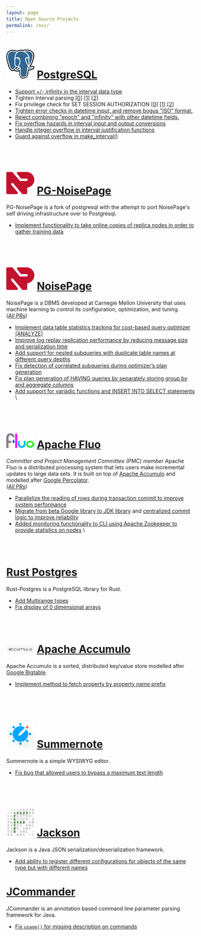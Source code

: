 ```yaml
---
layout: page
title: Open Source Projects
permalink: /oss/
---
```


# [<img src="/assets/img/pg_logo.png" width="75"/>](https://www.postgresql.org/) [PostgreSQL](https://www.postgresql.org/)
- [Support +/- infinity in the interval data type](https://git.postgresql.org/gitweb/?p=postgresql.git;a=commit;h=519fc1bd9e9d7b408903e44f55f83f6db30742b7)
- Tighten Interval parsing [[0]](https://git.postgresql.org/gitweb/?p=postgresql.git;a=commit;h=d6d1430f404386162831bc32906ad174b2007776) [[1]](https://git.postgresql.org/gitweb/?p=postgresql.git;a=commit;h=165d581f146b09543b832513ee00fead132ba6b1) [[2]](https://git.postgresql.org/gitweb/?p=postgresql.git;a=commit;h=617f9b7d4b10fec00a86802eeb34d7295c52d747)
- Fix privilege check for SET SESSION AUTHORIZATION [[0]](https://git.postgresql.org/gitweb/?p=postgresql.git;a=commit;h=0fef8775382886bef023aee67cb744711ed7a32f) [[1]](https://git.postgresql.org/gitweb/?p=postgresql.git;a=commit;h=9987a7bf34061ed5cffc4e5113da056358976e94) [[2]](https://git.postgresql.org/gitweb/?p=postgresql.git;a=commit;h=a0363ab7aafda7d16ae59e72d86866c02ad3d657)
- [Tighten error checks in datetime input, and remove bogus "ISO" format.](https://git.postgresql.org/gitweb/?p=postgresql.git;a=commit;h=5b3c5953553bb9fb0b171abc6041e7c7e9ca5b4d)
- [Reject combining "epoch" and "infinity" with other datetime fields.](https://git.postgresql.org/gitweb/?p=postgresql.git;a=commit;h=bcc704b52490492e6bd73c4444056b3e9644504d)
- [Fix overflow hazards in interval input and output conversions](https://git.postgresql.org/gitweb/?p=postgresql.git;a=commit;h=e39f9904671082c5ad3a2c5acbdbd028fa93bf35)
- [Handle integer overflow in interval justification functions](https://git.postgresql.org/gitweb/?p=postgresql.git;a=commit;h=54bd1e43ca56e323aef309dc2dc0e1391825ce68)
- [Guard against overflow in make_interval()](https://git.postgresql.org/gitweb/?p=postgresql.git;a=commit;h=b2d55447a563036579d6777f64a7483dceeab6ea)

<br/>
<br/>

# [<img src="/assets/img/noisepage-icon.svg" width="75"/>](https://github.com/cmu-db/postgres) [PG-NoisePage](https://github.com/cmu-db/postgres)
PG-NoisePage is a fork of postgresql with the attempt to port NoisePage's self driving infrastructure over to Postgresql.
- [Implement functionality to take online copies of replica nodes in order to gather training data](https://github.com/cmu-db/postgres/pull/19)
<br/>
<br/>

# [<img src="/assets/img/noisepage-icon.svg" width="75"/>](https://noise.page/) [NoisePage](https://noise.page/)
NoisePage is a DBMS developed at Carnegie Mellon University that uses machine learning to control its configuration, optimization, and tuning. \
*([All PRs](https://github.com/cmu-db/noisepage/pulls?q=is%3Apr+is%3Aclosed+author%3Ajkosh44))*
- [Implement data table statistics tracking for cost-based query optimizer (ANALYZE)](https://github.com/cmu-db/noisepage/pull/1450)
- [Improve log replay replication performance by reducing message size and serialization time](https://github.com/cmu-db/noisepage/pull/1572)
- [Add support for nested subqueries with duplicate table names at different query depths](https://github.com/cmu-db/noisepage/pull/1619)
- [Fix detection of correlated subqueries during optimizer’s plan generation](https://github.com/cmu-db/noisepage/pull/1405)
- [Fix plan generation of HAVING queries by separately storing group by and aggregate columns](https://github.com/cmu-db/noisepage/pull/1310)
- [Add support for variadic functions and INSERT INTO SELECT statements](https://github.com/cmu-db/noisepage/pull/1139) \
<br/>
<br/>

# [<img src="/assets/img/fluo-logo.png" width="75"/>](https://fluo.apache.org/) [Apache Fluo](https://fluo.apache.org/)
*Committer and Project Management Committee (PMC) member*
Apache Fluo is a distributed processing system that lets users make incremental updates to large data sets. It is built on top of [Apache Accumulo](https://accumulo.apache.org/) and modelled after [Google Percolator](https://research.google/pubs/pub36726/). \
*([All PRs](https://github.com/apache/fluo/pulls?q=is%3Apr+is%3Aclosed+author%3Ajkosh44))*
- [Parallelize the reading of rows during transaction commit to improve system performance](https://github.com/apache/fluo/pull/1080)
- [Migrate from beta Google library to JDK library](https://github.com/apache/fluo/pull/975) and [centralized commit logic to improve reliability](https://github.com/apache/fluo/pull/1001)
- [Added monitoring functionality to CLI using Apache Zookeeper to provide statistics on nodes](https://github.com/apache/fluo/pull/1087) \
<br/>
<br/>

# [Rust Postgres](https://github.com/sfackler/rust-postgres)
Rust-Postgres is a PostgreSQL library for Rust.
- [Add Multirange types](https://github.com/sfackler/rust-postgres/pull/963)
- [Fix display of 0 dimensional arrays](https://github.com/sfackler/rust-postgres-array/pull/12)
<br/>
<br/>

# [<img src="/assets/img/accumulo-logo.png" width="75"/>](https://accumulo.apache.org/) [Apache Accumulo](https://accumulo.apache.org/)
Apache Accumulo is a sorted, distributed key/value store modelled after [Google Bigtable](https://research.google/pubs/pub27898/).
- [Implement method to fetch property by property name prefix](https://github.com/apache/accumulo/pull/1701)
<br/>
<br/>

# [<img src="/assets/img/summernote-logo.png" width="75"/>](https://summernote.org/) [Summernote](https://summernote.org/)
Summernote is a simple WYSIWYG editor.
- [Fix bug that allowed users to bypass a maximum text length](https://github.com/summernote/summernote/pull/2865)
<br/>
<br/>

# [<img src="/assets/img/jackson-logo.png" width="75"/>](https://github.com/FasterXML/jackson) [Jackson](https://github.com/FasterXML/jackson)
Jackson is a Java JSON serialization/deserialization framework.
- [Add ability to register different configurations for objects of the same type but with different names](https://github.com/FasterXML/jackson-databind/pull/2523)

# [JCommander](https://jcommander.org/)
JCommander is an annotation based command line parameter parsing framework for Java.
- [Fix `usage()` for missing description on commands](https://github.com/cbeust/jcommander/commit/d5e14a9b43a450acc1f595e2d9a9536e47514b2a)

